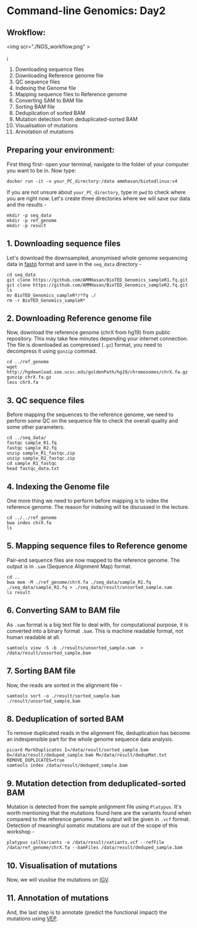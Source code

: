 # Command-line Genomics: Day2

## Wrokflow:

<img scr="./NGS_workflow.png" \>

¡[](./NGS_workflow.png)

1. Downloading sequence files
2. Downloading Reference genome file
3. QC sequence files
4. Indexing the Genome file
5. Mapping sequence files to Reference genome
6. Converting SAM to BAM file
7. Sorting BAM file
8. Deduplication of sorted BAM
9. Mutation detection from deduplicated-sorted BAM
10. Visualisation of mutations
11. Annotation of mutations

## Preparing your environment:
First thing first- open your terminal, navigate to the folder of your computer you want to be in. Now type: 
```
docker run -it -v your_PC_directory:/data ammhasan/biotedlinux:v4
```
If you are not unsure about `your_PC_directory`, type in `pwd` to check where you are right now. Let's create three directories where we will save our data and the results -
```
mkdir -p seq_data
mkdir -p ref_genome
mkdir -p result
```

## 1. Downloading sequence files
Let's download the downsampled, anonymised whole genome sequencing data in [fastq](https://samtools.github.io/hts-specs/SAMv1.pdf) format and save in the `seq_data` directory - 
```
cd seq_data
git clone https://github.com/AMMHasan/BioTED_Genomics_sampleR1.fq.git
git clone https://github.com/AMMHasan/BioTED_Genomics_sampleR2.fq.git
ls
mv BioTED_Genomics_sampleR*/*fq ./
rm -r BioTED_Genomics_sampleR*
```

## 2. Downloading Reference genome file
Now, download the reference genome (chrX from hg19) from public repository. This may take few minutes depending your internet connection. The file is downloaded as compressed (`.gz`) format, you need to decompress it using `gunzip` commad.
```
cd ../ref_genome
wget http://hgdownload.soe.ucsc.edu/goldenPath/hg19/chromosomes/chrX.fa.gz
gunzip chrX.fa.gz
less chrX.fa 
```

## 3. QC sequence files
Before mapping the sequences to the reference genome, we need to perform some QC on the sequence file to check the overall quality and some other parameters.

```
cd ../seq_data/
fastqc sample_R1.fq
fastqc sample_R2.fq
unzip sample_R1_fastqc.zip
unzip sample_R2_fastqc.zip
cd sample_R1_fastqc
head fastqc_data.txt
```
## 4. Indexing the Genome file
One more thing we need to perform before mapping is to index the reference genome. The reason for indexing will be discussed in the lecture.

```
cd ../../ref_genome
bwa index chrX.fa
ls
```
## 5. Mapping sequence files to Reference genome
Pair-end sequence files are now mapped to the reference genome. The output is in `.sam` (Sequence Alignment Map) format.

```
cd ..
bwa mem -M ./ref_genome/chrX.fa ./seq_data/sample_R1.fq ./seq_data/sample_R2.fq > ./seq_data/result/unsorted_sample.sam
ls result
```
## 6. Converting SAM to BAM file
As `.sam` format is a big text file to deal with, for computational purpose, it is converted into a binary format `.bam`. This is machine readable format, not human readable at all.

```
samtools view -S -b ./results/unsorted_sample.sam  > /data/result/unsorted_sample.bam
```
## 7. Sorting BAM file
Now, the reads are sorted in the alignment file -

```
samtools sort -o ./result/sorted_sample.bam ./result/unsorted_sample.bam
```
## 8. Deduplication of sorted BAM
To remove duplicated reads in the alignment file, deduplication has become an indespensible part for the whole genome sequence data analysis. 

```
picard MarkDuplicates I=/data/result/sorted_sample.bam O=/data/result/deduped_sample.bam M=/data/result/dedupMat.txt REMOVE_DUPLICATES=true
samtools index /data/result/deduped_sample.bam
```
## 9. Mutation detection from deduplicated-sorted BAM
Mutation is detected from the sample anlignment file using `Platypus`. It's worth mentioning that the mutations found here are the variants found when compared to the reference genome. The output will be given in `.vcf` format. Detection of meaningful somatic mutations are out of the scope of this workshop -

```
platypus callVariants -o /data/result/vatiants.vcf --refFile /data/ref_genome/chrX.fa --bamFiles /data/result/deduped_sample.bam
```
## 10. Visualisation of mutations
Now, we will viuslise the mutations on [IGV](https://igv.org/app/).

## 11. Annotation of mutations
And, the last step is to annotate (predict the functional impact) the mutations using [VEP](https://www.ensembl.org/Tools/VEP).


